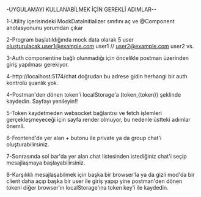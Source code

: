 -UYGULAMAYI KULLANABİLMEK İÇİN GEREKLİ ADIMLAR--

1-Utility içerisindeki MockDataInitializer sınıfını aç ve @Component anotasyonunu yorumdan çıkar 

2-Program başlatıldığında mock data olarak 5 user oluşturulacak.user1@example.com user1 
// user2@example.com user2 vs.

3-Auth componentine bağlı olunmadığı için öncelikle postman üzerinden giriş yapılması gerekiyor.

4-http://localhost:5174/chat doğrudan bu adrese gidin herhangi bir auth kontrolü şuanlık yok.

4-Postman'den dönen token'i localStorage'a (token,{token}) şeklinde kaydedin. Sayfayı yenileyin!!

5-Token kaydetmeden websocket bağlantısı ve fetch işlemleri gerçekleşmeyeceği için sayfa render olmuyor, bu nedenle
üstteki adımlar önemli.

6-Frontend'de yer alan + butonu ile private ya da group chat'i oluşturabilirsiniz.

7-Sonrasında sol bar'da yer alan chat listesinden istediğiniz chat'i seçip mesajlaşmaya başlayabilirsiniz.

8-Karşılıklı mesajlaşabilmek için başka bir browser'la ya da gizli mod'da bir client daha açıp başka bir user ile giriş
yapıp yine postman'den dönen tokeni diğer browser'ın localStorage'ına token key'i ile kaydedin.